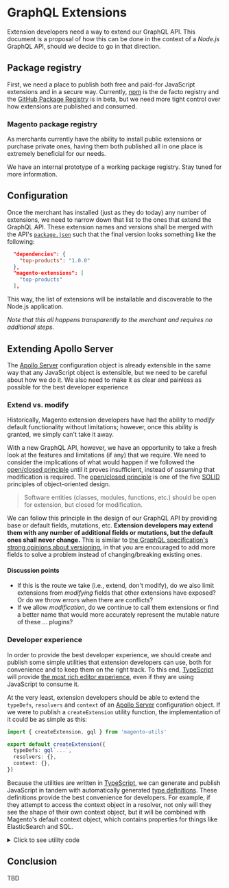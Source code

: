 # GraphQL Extensions

Extension developers need a way to extend our GraphQL API. This document is a proposal of how this can be done in the context of a _Node.js_ GraphQL API, should we decide to go in that direction.

## Package registry

First, we need a place to publish both free and paid-for JavaScript extensions and in a secure way. Currently, [npm][] is the de facto registry and the [GitHub Package Registry][] is in beta, but we need more tight control over how extensions are published and consumed.

### Magento package registry

As merchants currently have the ability to install public extensions or purchase private ones, having them both published all in one place is extremely beneficial for our needs.

We have an internal prototype of a working package registry. Stay tuned for more information.

## Configuration

Once the merchant has installed (just as they do today) any number of extensions, we need to narrow down that list to the ones that extend the GraphQL API. These extension names and versions shall be merged with the API's [`package.json`](https://docs.npmjs.com/files/package.json) such that the final version looks something like the following:

```json
  "dependencies": {
    "top-products": "1.0.0"
  },
  "magento-extensions": [
    "top-products"
  ],
```

This way, the list of extensions will be installable and discoverable to the Node.js application.

_Note that this all happens transparently to the merchant and requires no additional steps._

## Extending Apollo Server

The [Apollo Server][] configuration object is already extensible in the same way that any JavaScript object is extensible, but we need to be careful about how we do it. We also need to make it as clear and painless as possible for the best developer experience

### Extend vs. modify

Historically, Magento extension developers have had the ability to _modify_ default functionality without limitations; however, once this ability is granted, we simply can't take it away.

With a new GraphQL API, however, we have an opportunity to take a fresh look at the features and limitations (if any) that we require. We need to consider the implications of what would happen if we followed the [open/closed principle][] until it proves insufficient, instead of _assuming_ that modification is required. The [open/closed principle][] is one of the five [SOLID](https://en.wikipedia.org/wiki/SOLID) principles of object-oriented design.

> Software entities (classes, modules, functions, etc.) should be open for extension, but closed for modification.

We can follow this principle in the design of our GraphQL API by providing base or default fields, mutations, etc. **Extension developers may extend them with any number of additional fields or mutations, but the default ones shall never change.** This is similar to [the GraphQL specification's strong opinions about versioning](https://graphql.org/learn/best-practices/#versioning), in that you are encouraged to add more fields to solve a problem instead of changing/breaking existing ones.

#### Discussion points

- If this is the route we take (i.e., extend, don't modify), do we also limit extensions from _modifying_ fields that other extensions have exposed? Or do we throw errors when there are conflicts?
- If we allow _modification_, do we continue to call them extensions or find a better name that would more accurately represent the mutable nature of these &hellip; plugins?

### Developer experience

In order to provide the best developer experience, we should create and publish some simple utilities that extension developers can use, both for convenience and to keep them on the right track. To this end, [TypeScript][] will provide [the most rich editor experience](https://code.visualstudio.com/docs/editor/intellisense), even if they are using JavaScript to consume it.

At the very least, extension developers should be able to extend the `typeDefs`, `resolvers` and `context` of an [Apollo Server][] configuration object. If we were to publish a `createExtension` utility function, the implementation of it could be as simple as this:

```ts
import { createExtension, gql } from 'magento-utils'

export default createExtension({
  typeDefs: gql`...`,
  resolvers: {},
  context: {},
})
```

Because the utilities are written in [TypeScript][], we can generate and publish JavaScript in tandem with automatically generated [type definitions](http://www.typescriptlang.org/docs/handbook/declaration-files/introduction.html). These definitions provide the best convenience for developers. For example, if they attempt to access the context object in a resolver, not only will they see the shape of their own context object, but it will be combined with Magento's default context object, which contains properties for things like ElasticSearch and SQL.

<details>
<summary>Click to see utility code</summary>

### Magento utilities

```ts
import { GraphQLResolverMap } from 'apollo-graphql'
export { gql } from 'apollo-server'
import { ContextFunction, Context } from 'apollo-server-core'
import { ExpressContext } from 'apollo-server-express/dist/ApolloServer'
import { DocumentNode } from 'graphql'

import context from '../context'

/**
 * A convenience function to ensure your extension properly implements the
 * `Extension` interface. It also merges your `context` type with the root
 * context and feeds it into your resolvers, again, for convenience.
 */
export default function createExtension<T extends {} = {}>(
  options: Extension<T>,
) {
  return options
}

export interface Extension<T = object, U = T & typeof context> {
  context?: ContextFunction<ExpressContext, Context<T>> | Context<T>
  resolvers?: GraphQLResolverMap<Context<U>>
  typeDefs?: DocumentNode
}
```

</details>

## Conclusion

TBD

[apollo server]: https://www.apollographql.com/docs/apollo-server/
[github package registry]: https://github.com/features/package-registry
[npm]: https://www.npmjs.com/
[open/closed principle]: https://en.wikipedia.org/wiki/Open%E2%80%93closed_principle
[typescript]: http://www.typescriptlang.org/
